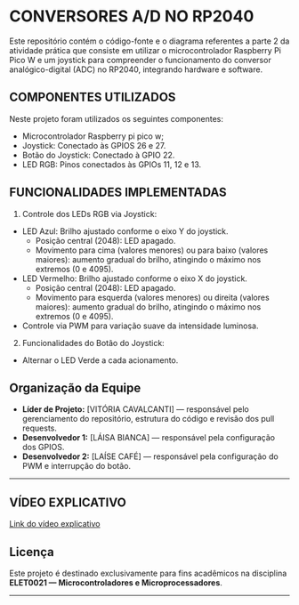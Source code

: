 # **CONVERSORES A/D NO RP2040**

Este repositório contém o código-fonte e o diagrama referentes a parte 2 da atividade prática que consiste em utilizar o microcontrolador Raspberry Pi Pico W e um joystick para compreender o funcionamento do conversor analógico-digital (ADC) no RP2040, integrando hardware e software.

## **COMPONENTES UTILIZADOS**

Neste projeto foram utilizados os seguintes componentes:

- Microcontrolador Raspberry pi pico w;
- Joystick: Conectado às GPIOS 26 e 27.
- Botão do Joystick: Conectado à GPIO 22.
- LED RGB: Pinos conectados às GPIOs 11, 12 e 13.

## **FUNCIONALIDADES IMPLEMENTADAS**

1. Controle dos LEDs RGB via Joystick:  
- LED Azul: Brilho ajustado conforme o eixo Y do joystick.  
  - Posição central (2048): LED apagado.  
  - Movimento para cima (valores menores) ou para baixo (valores maiores): aumento gradual do brilho, atingindo o máximo nos extremos (0 e 4095).  
- LED Vermelho: Brilho ajustado conforme o eixo X do joystick.  
  - Posição central (2048): LED apagado.  
  - Movimento para esquerda (valores menores) ou direita (valores maiores): aumento gradual do brilho, atingindo o máximo nos extremos (0 e 4095).  
- Controle via PWM para variação suave da intensidade luminosa.   

2. Funcionalidades do Botão do Joystick:  
- Alternar o LED Verde a cada acionamento.    

## Organização da Equipe
- **Líder de Projeto:** [VITÓRIA CAVALCANTI] — responsável pelo gerenciamento do repositório, estrutura do código e revisão dos pull requests.
- **Desenvolvedor 1:** [LÁISA BIANCA] — responsável pela configuração dos GPIOS.
- **Desenvolvedor 2:** [LAÍSE CAFÉ] — responsável pela configuração do PWM e interrupção do botão.

---

## **VÍDEO EXPLICATIVO**
[Link do vídeo explicativo](https://www.canva.com/design/DAGrerIm0Ys/L7ECF4Yy8_C0MvmZo-GTtQ/watch?utm_content=DAGrerIm0Ys&utm_campaign=designshare&utm_medium=link2&utm_source=uniquelinks&utlId=h62398b5113)

## Licença
Este projeto é destinado exclusivamente para fins acadêmicos na disciplina **ELET0021 — Microcontroladores e Microprocessadores**.

---